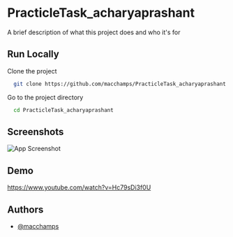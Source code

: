 
# PracticleTask_acharyaprashant

A brief description of what this project does and who it's for


## Run Locally

Clone the project

```bash
  git clone https://github.com/macchamps/PracticleTask_acharyaprashant.git
```

Go to the project directory

```bash
  cd PracticleTask_acharyaprashant
```



## Screenshots

![App Screenshot](https://i.postimg.cc/MHxrFL4T/Simulator-Screenshot-i-Phone-15-Pro-Max-2024-04-18-at-13-33-54.png)
## Demo
https://www.youtube.com/watch?v=Hc79sDi3f0U
## Authors

- [@macchamps](https://www.github.com/macchamps)


